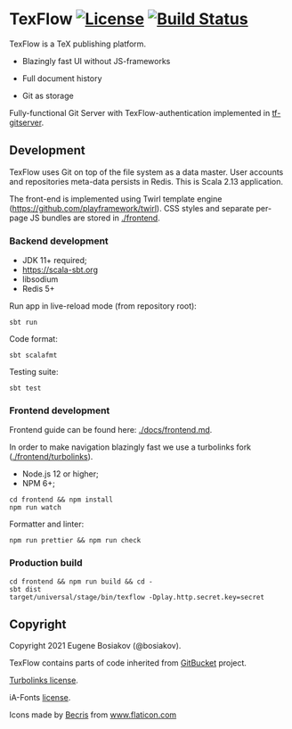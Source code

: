 # TexFlow [![License](https://img.shields.io/badge/License-Apache%202.0-blue.svg)](https://github.com/texflow/texflow/blob/master/LICENSE) [![Build Status](https://github.com/texflow/texflow/workflows/test_backend/badge.svg)](https://github.com/texflow/texflow/actions)


TexFlow is a TeX publishing platform.

* Blazingly fast UI without JS-frameworks

* Full document history

* Git as storage

Fully-functional Git Server with TexFlow-authentication implemented in [tf-gitserver](https://github.com/texflow/tf-gitserver).

## Development

TexFlow uses Git on top of the file system as a data master. User accounts and repositories meta-data persists in Redis. This is Scala 2.13 application.

The front-end is implemented using Twirl template engine (https://github.com/playframework/twirl). CSS styles and separate per-page JS bundles are stored in [./frontend](./frontend).

### Backend development

* JDK 11+ required;
* https://scala-sbt.org
* libsodium
* Redis 5+

Run app in live-reload mode (from repository root):

```
sbt run
```

Code format:

```
sbt scalafmt
```

Testing suite:

```
sbt test
```

### Frontend development

Frontend guide can be found here: [./docs/frontend.md](./docs/frontend.md).

In order to make navigation blazingly fast we use a turbolinks fork ([./frontend/turbolinks](./frontend/turbolinks/README.md)).

* Node.js 12 or higher;
* NPM 6+;

```
cd frontend && npm install
npm run watch
```

Formatter and linter:

```
npm run prettier && npm run check
```


### Production build

```
cd frontend && npm run build && cd -
sbt dist
target/universal/stage/bin/texflow -Dplay.http.secret.key=secret
```

## Copyright

Copyright 2021 Eugene Bosiakov (@bosiakov).

TexFlow contains parts of code inherited from [GitBucket](https://github.com/gitbucket/gitbucket) project.

[Turbolinks license](./frontend/turbolinks/README.md).

iA-Fonts [license](./public/fonts/LICENSE.md).

Icons made by <a href="https://www.flaticon.com/authors/becris" title="Becris">Becris</a> from <a href="https://www.flaticon.com/" title="Flaticon">www.flaticon.com</a>